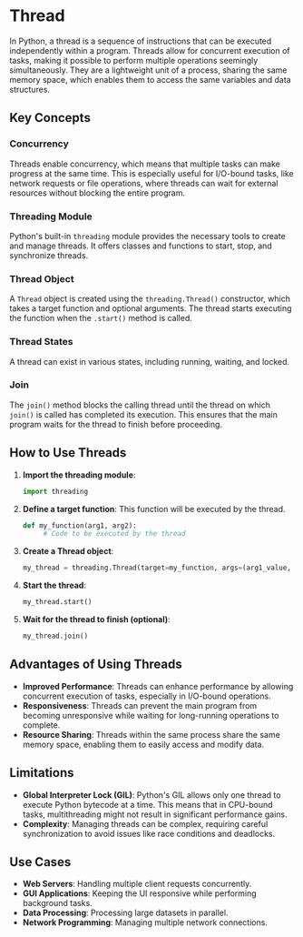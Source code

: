 # Thread

In Python, a thread is a sequence of instructions that can be executed independently within a program. Threads allow for concurrent execution of tasks, making it possible to perform multiple operations seemingly simultaneously. They are a lightweight unit of a process, sharing the same memory space, which enables them to access the same variables and data structures.

## Key Concepts

### Concurrency
Threads enable concurrency, which means that multiple tasks can make progress at the same time. This is especially useful for I/O-bound tasks, like network requests or file operations, where threads can wait for external resources without blocking the entire program.

### Threading Module
Python's built-in `threading` module provides the necessary tools to create and manage threads. It offers classes and functions to start, stop, and synchronize threads.

### Thread Object
A `Thread` object is created using the `threading.Thread()` constructor, which takes a target function and optional arguments. The thread starts executing the function when the `.start()` method is called.

### Thread States
A thread can exist in various states, including running, waiting, and locked.

### Join
The `join()` method blocks the calling thread until the thread on which `join()` is called has completed its execution. This ensures that the main program waits for the thread to finish before proceeding.

## How to Use Threads

1. **Import the threading module**:
    ```python
    import threading
    ```

2. **Define a target function**: This function will be executed by the thread.
    ```python
    def my_function(arg1, arg2):
         # Code to be executed by the thread
    ```

3. **Create a Thread object**:
    ```python
    my_thread = threading.Thread(target=my_function, args=(arg1_value, arg2_value))
    ```

4. **Start the thread**:
    ```python
    my_thread.start()
    ```

5. **Wait for the thread to finish (optional)**:
    ```python
    my_thread.join()
    ```

## Advantages of Using Threads

- **Improved Performance**: Threads can enhance performance by allowing concurrent execution of tasks, especially in I/O-bound operations.
- **Responsiveness**: Threads can prevent the main program from becoming unresponsive while waiting for long-running operations to complete.
- **Resource Sharing**: Threads within the same process share the same memory space, enabling them to easily access and modify data.

## Limitations

- **Global Interpreter Lock (GIL)**: Python's GIL allows only one thread to execute Python bytecode at a time. This means that in CPU-bound tasks, multithreading might not result in significant performance gains.
- **Complexity**: Managing threads can be complex, requiring careful synchronization to avoid issues like race conditions and deadlocks.

## Use Cases

- **Web Servers**: Handling multiple client requests concurrently.
- **GUI Applications**: Keeping the UI responsive while performing background tasks.
- **Data Processing**: Processing large datasets in parallel.
- **Network Programming**: Managing multiple network connections.

